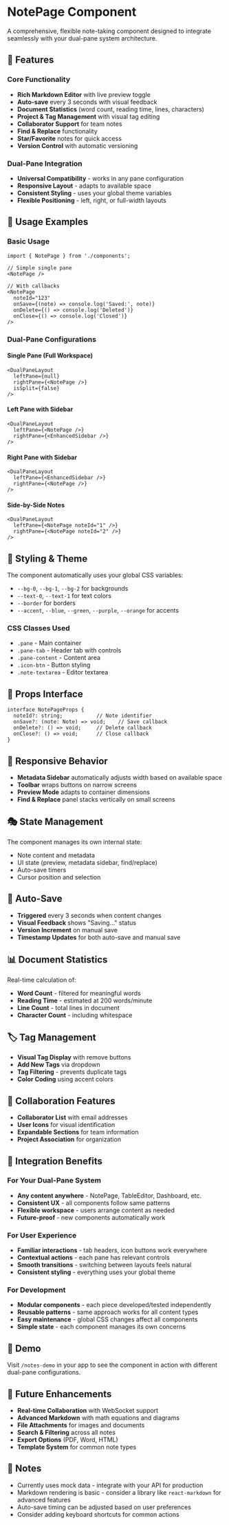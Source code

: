 # NotePage Component

A comprehensive, flexible note-taking component designed to integrate seamlessly with your dual-pane system architecture.

## 🎯 Features

### Core Functionality
- **Rich Markdown Editor** with live preview toggle
- **Auto-save** every 3 seconds with visual feedback
- **Document Statistics** (word count, reading time, lines, characters)
- **Project & Tag Management** with visual tag editing
- **Collaborator Support** for team notes
- **Find & Replace** functionality
- **Star/Favorite** notes for quick access
- **Version Control** with automatic versioning

### Dual-Pane Integration
- **Universal Compatibility** - works in any pane configuration
- **Responsive Layout** - adapts to available space
- **Consistent Styling** - uses your global theme variables
- **Flexible Positioning** - left, right, or full-width layouts

## 🚀 Usage Examples

### Basic Usage
```tsx
import { NotePage } from './components';

// Simple single pane
<NotePage />

// With callbacks
<NotePage 
  noteId="123"
  onSave={(note) => console.log('Saved:', note)}
  onDelete={() => console.log('Deleted')}
  onClose={() => console.log('Closed')}
/>
```

### Dual-Pane Configurations

#### Single Pane (Full Workspace)
```tsx
<DualPaneLayout 
  leftPane={null} 
  rightPane={<NotePage />} 
  isSplit={false} 
/>
```

#### Left Pane with Sidebar
```tsx
<DualPaneLayout 
  leftPane={<NotePage />} 
  rightPane={<EnhancedSidebar />} 
/>
```

#### Right Pane with Sidebar
```tsx
<DualPaneLayout 
  leftPane={<EnhancedSidebar />} 
  rightPane={<NotePage />} 
/>
```

#### Side-by-Side Notes
```tsx
<DualPaneLayout 
  leftPane={<NotePage noteId="1" />} 
  rightPane={<NotePage noteId="2" />} 
/>
```

## 🎨 Styling & Theme

The component automatically uses your global CSS variables:
- `--bg-0`, `--bg-1`, `--bg-2` for backgrounds
- `--text-0`, `--text-1` for text colors
- `--border` for borders
- `--accent`, `--blue`, `--green`, `--purple`, `--orange` for accents

### CSS Classes Used
- `.pane` - Main container
- `.pane-tab` - Header tab with controls
- `.pane-content` - Content area
- `.icon-btn` - Button styling
- `.note-textarea` - Editor textarea

## 🔧 Props Interface

```tsx
interface NotePageProps {
  noteId?: string;           // Note identifier
  onSave?: (note: Note) => void;    // Save callback
  onDelete?: () => void;     // Delete callback
  onClose?: () => void;      // Close callback
}
```

## 📱 Responsive Behavior

- **Metadata Sidebar** automatically adjusts width based on available space
- **Toolbar** wraps buttons on narrow screens
- **Preview Mode** adapts to container dimensions
- **Find & Replace** panel stacks vertically on small screens

## 🎭 State Management

The component manages its own internal state:
- Note content and metadata
- UI state (preview, metadata sidebar, find/replace)
- Auto-save timers
- Cursor position and selection

## 🔄 Auto-Save

- **Triggered** every 3 seconds when content changes
- **Visual Feedback** shows "Saving..." status
- **Version Increment** on manual save
- **Timestamp Updates** for both auto-save and manual save

## 📊 Document Statistics

Real-time calculation of:
- **Word Count** - filtered for meaningful words
- **Reading Time** - estimated at 200 words/minute
- **Line Count** - total lines in document
- **Character Count** - including whitespace

## 🏷️ Tag Management

- **Visual Tag Display** with remove buttons
- **Add New Tags** via dropdown
- **Tag Filtering** - prevents duplicate tags
- **Color Coding** using accent colors

## 👥 Collaboration Features

- **Collaborator List** with email addresses
- **User Icons** for visual identification
- **Expandable Sections** for team information
- **Project Association** for organization

## 🎯 Integration Benefits

### For Your Dual-Pane System
- **Any content anywhere** - NotePage, TableEditor, Dashboard, etc.
- **Consistent UX** - all components follow same patterns
- **Flexible workspace** - users arrange content as needed
- **Future-proof** - new components automatically work

### For User Experience
- **Familiar interactions** - tab headers, icon buttons work everywhere
- **Contextual actions** - each pane has relevant controls
- **Smooth transitions** - switching between layouts feels natural
- **Consistent styling** - everything uses your global theme

### For Development
- **Modular components** - each piece developed/tested independently
- **Reusable patterns** - same approach works for all content types
- **Easy maintenance** - global CSS changes affect all components
- **Simple state** - each component manages its own concerns

## 🚀 Demo

Visit `/notes-demo` in your app to see the component in action with different dual-pane configurations.

## 🔮 Future Enhancements

- **Real-time Collaboration** with WebSocket support
- **Advanced Markdown** with math equations and diagrams
- **File Attachments** for images and documents
- **Search & Filtering** across all notes
- **Export Options** (PDF, Word, HTML)
- **Template System** for common note types

## 📝 Notes

- Currently uses mock data - integrate with your API for production
- Markdown rendering is basic - consider a library like `react-markdown` for advanced features
- Auto-save timing can be adjusted based on user preferences
- Consider adding keyboard shortcuts for common actions
